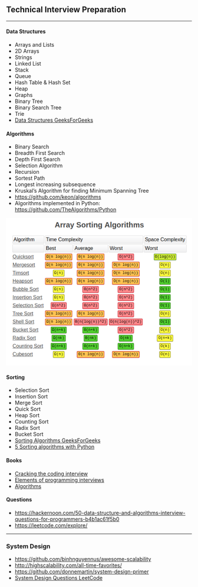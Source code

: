 ## Technical Interview Preparation
-------------------------------------

#### Data Structures
- Arrays and Lists
- 2D Arrays
- Strings
- Linked List
- Stack
- Queue
- Hash Table & Hash Set
- Heap
- Graphs
- Binary Tree
- Binary Search Tree
- Trie
- [Data Structures GeeksForGeeks](https://www.geeksforgeeks.org/data-structures/)

#### Algorithms
- Binary Search
- Breadth First Search
- Depth First Search
- Selection Algorithm
- Recursion
- Sortest Path
- Longest increasing subsequence
- Kruskal’s Algorithm for finding Minimum Spanning Tree
- https://github.com/keon/algorithms
- Algorithms implemented in Python: https://github.com/TheAlgorithms/Python

![Time Complexities](resources/1_ipkeWQ_Lb0lbkhB8rigxTA.png)

#### Sorting
- Selection Sort
- Insertion Sort
- Merge Sort
- Quick Sort
- Heap Sort
- Counting Sort
- Radix Sort
- Bucket Sort
- [Sorting Algorithms GeeksForGeeks](https://www.geeksforgeeks.org/sorting-algorithms/)
- [5 Sorting algorithms with Python](https://medium.com/@george.seif94/a-tour-of-the-top-5-sorting-algorithms-with-python-code-43ea9aa02889)


#### Books
- [Cracking the coding interview](https://amzn.to/34wxaxM)
- [Elements of programming interviews](https://amzn.to/2HVPIxU)
- [Algorithms](https://amzn.to/34xiE96)


#### Questions
- https://hackernoon.com/50-data-structure-and-algorithms-interview-questions-for-programmers-b4b1ac61f5b0
- https://leetcode.com/explore/

-------------------------------------

### System Design
- https://github.com/binhnguyennus/awesome-scalability
- http://highscalability.com/all-time-favorites/
- https://github.com/donnemartin/system-design-primer
- [System Design Questions LeetCode](https://leetcode.com/discuss/interview-question/system-design/?currentPage=1&orderBy=recent_activity&query=)

